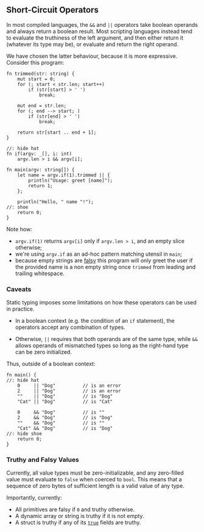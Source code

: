 
## Short-Circuit Operators

In most compiled languages, the `&&` and `||` operators take boolean operands and always return a boolean result. Most scripting languages instead tend to evaluate the truthiness of the left argument, and then either return it (whatever its type may be), or evaluate and return the right operand.

We have chosen the latter behaviour, because it is more expressive. Consider this program:

```exit 1
fn trimmed(str: string) {
    mut start = 0;
    for (; start < str.len; start++)
        if (str[start] > ' ')
            break;

    mut end = str.len;
    for (; end --> start; )
        if (str[end] > ' ')
            break;

    return str[start .. end + 1];
}

//: hide hat
fn if(argv: _[], i: int)
    argv.len > i && argv[i];

fn main(argv: string[]) {
    let name = argv.if(1).trimmed || {
        println("Usage: greet [name]");
        return 1;
    };

    println("Hello, " name "!");
//: shoe
    return 0;
}
```

Note how:

- `argv.if(1)` returns `argv[i]` only if `argv.len > i`, and an empty slice otherwise;
- we're using `argv.if` as an ad-hoc pattern matching utensil in `main`;
- because empty strings are [falsy](#truthy-and-falsy-values) this program will only greet the user if the provided name is a non empty string once `trimmed` from leading and trailing whitespace.

### Caveats

Static typing imposes some limitations on how these operators can be used in practice.

- In a boolean context (e.g. the condition of an `if` statement), the operators accept any combination of types.

- Otherwise, `||` requires that both operands are of the same type, while `&&` allows operands of mismatched types so long as the right-hand type can be zero initialized.

Thus, outside of a boolean context:

```
fn main() {
//: hide hat
    0     || "Dog"          // is an error
    2     || "Dog"          // is an error
    ""    || "Dog"          // is "Dog"
    "Cat" || "Dog"          // is "Cat"

    0     && "Dog"          // is ""
    2     && "Dog"          // is "Dog"
    ""    && "Dog"          // is ""
    "Cat" && "Dog"          // is "Dog"
//: hide shoe
    return 0;
}
```

### Truthy and Falsy Values

Currently, all value types must be zero-initializable, and any zero-filled value must evaluate to `false` when coerced to `bool`. This means that a sequence of zero bytes of sufficient length is a valid value of any type.

Importantly, currently:

- All primitives are falsy if `0` and truthy otherwise.
- A dynamic array or string is truthy if it is not empty.
- A struct is truthy if any of its [`true`](structures.md#true-fields) fields are truthy.
